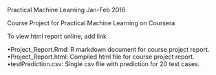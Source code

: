 Practical Machine Learning Jan-Feb 2016

Course Project for Practical Machine Learning on Coursera

To view html report online, add link

•Project_Report.Rmd: R markdown document for course project report.  
•Project_Report.html: Compiled html file for course project report.  
•testPrediction.csv: Single csv file with prediction for 20 test cases.  

